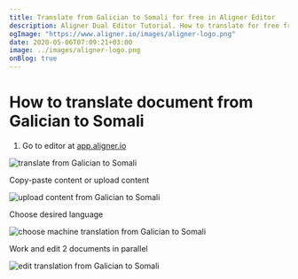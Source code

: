 ```yaml
---
title: Translate from Galician to Somali for free in Aligner Editor
description: Aligner Dual Editor Tutorial. How to translate for free from Galician to Somali. Aligner is multilingual document management platform. 
ogImage: "https://www.aligner.io/images/aligner-logo.png"
date: 2020-05-06T07:09:21+03:00
image: ../images/aligner-logo.png
onBlog: true
---
```


# How to translate document from Galician to Somali

1. Go to editor at [app.aligner.io](https://app.aligner.io "Aligner App web page")

![translate from Galician to Somali](../aligner-blank-editor.png "translate from Galician to Somali")

Copy-paste content or upload content

![upload content from Galician to Somali](../aligner-uploaded-document.png "upload content from Galician to Somali")

Choose desired language

![choose machine translation from Galician to Somali](../aligner-language-dropdown.png "choose machine translation from Galician to Somali")

Work and edit 2 documents in parallel

![edit translation from Galician to Somali](../aligner-double-sitded-editor.png "edit translation from Galician to Somali")

